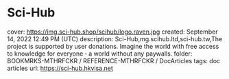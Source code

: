 # Sci-Hub

cover: https://img.sci-hub.shop/scihub/logo.raven.jpg
created: September 14, 2022 12:49 PM (UTC)
description: Sci-Hub,mg.scihub.ltd,sci-hub.tw,The project is supported by user donations. Imagine the world with free access to knowledge for everyone ‐ a world without any paywalls.
folder: BOOKMRKS-MTHRFCKR / REFERENCE-MTHRFCKR / DocArticles
tags: doc articles
url: https://sci-hub.hkvisa.net